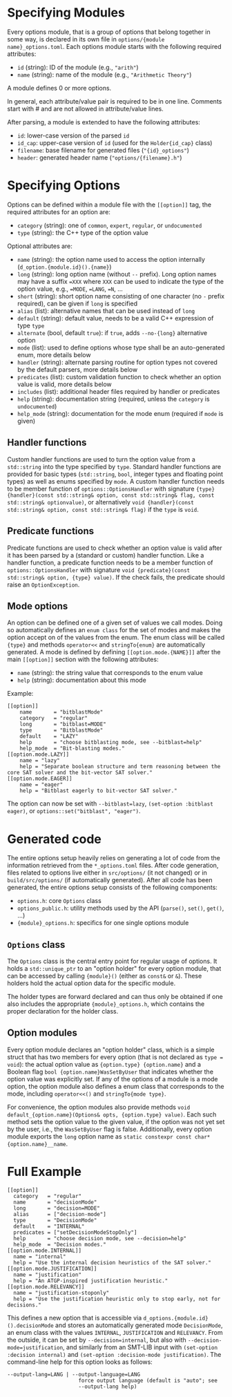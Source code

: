 Specifying Modules
==================

Every options module, that is a group of options that belong together in some way, is declared in its own file in `options/{module name}_options.toml`.
Each options module starts with the following required attributes:

* `id` (string): ID of the module (e.g., `"arith"`)
* `name` (string): name of the module (e.g., `"Arithmetic Theory"`)

A module defines 0 or more options.

In general, each attribute/value pair is required to be in one line.
Comments start with # and are not allowed in attribute/value lines.

After parsing, a module is extended to have the following attributes:

* `id`: lower-case version of the parsed `id`
* `id_cap`: upper-case version of `id` (used for the `Holder{id_cap}` class)
* `filename`: base filename for generated files (`"{id}_options"`)
* `header`: generated header name (`"options/{filename}.h"`)

Specifying Options
==================

Options can be defined within a module file with the `[[option]]` tag, the required attributes for
an option are:

* `category` (string): one of `common`, `expert`, `regular`, or `undocumented`
* `type` (string): the C++ type of the option value

Optional attributes are:

* `name` (string): the option name used to access the option internally (`d_option.{module.id}().{name}`)
* `long` (string): long option name (without `--` prefix). Long option names may have a suffix `=XXX` where `XXX` can be used to indicate the type of the option value, e.g., `=MODE`, `=LANG`, `=N`, ...
* `short` (string): short option name consisting of one character (no `-` prefix required), can be given if `long` is specified
* `alias` (list): alternative names that can be used instead of `long`
* `default` (string): default value, needs to be a valid C++ expression of type `type`
* `alternate` (bool, default `true`): if `true`, adds `--no-{long}` alternative option
* `mode` (list): used to define options whose type shall be an auto-generated enum, more details below
* `handler` (string): alternate parsing routine for option types not covered by the default parsers, more details below
* `predicates` (list): custom validation function to check whether an option value is valid, more details below
* `includes` (list): additional header files required by handler or predicates
* `help` (string): documentation string (required, unless the `category` is `undocumented`)
* `help_mode` (string): documentation for the mode enum (required if `mode` is given)

Handler functions
-----------------

Custom handler functions are used to turn the option value from a `std::string` into the type specified by `type`.
Standard handler functions are provided for basic types (`std::string`, `bool`, integer types and floating point types) as well as enums specified by `mode`.
A custom handler function needs to be member function of `options::OptionsHandler` with signature `{type} {handler}(const std::string& option, const std::string& flag, const std::string& optionvalue)`, or alternatively `void {handler}(const std::string& option, const std::string& flag)` if the `type` is `void`.


Predicate functions
-------------------

Predicate functions are used to check whether an option value is valid after it has been parsed by a (standard or custom) handler function.
Like a handler function, a predicate function needs to be a member function of `options::OptionsHandler` with signature `void {predicate}(const std::string& option, {type} value)`. If the check fails, the predicate should raise an `OptionException`.


Mode options
------------

An option can be defined one of a given set of values we call modes.
Doing so automatically defines an `enum class` for the set of modes and makes the option accept on of the values from the enum.
The enum class will be called `{type}` and methods `operator<<` and `stringTo{enum}` are automatically generated.
A mode is defined by defining `[[option.mode.{NAME}]]` after the main `[[option]]` section with the following attributes:

* `name` (string): the string value that corresponds to the enum value
* `help` (string): documentation about this mode

Example:

    [[option]]
        name       = "bitblastMode"
        category   = "regular"
        long       = "bitblast=MODE"
        type       = "BitblastMode"
        default    = "LAZY"
        help       = "choose bitblasting mode, see --bitblast=help"
        help_mode  = "Bit-blasting modes."
    [[option.mode.LAZY]]
        name = "lazy"
        help = "Separate boolean structure and term reasoning between the core SAT solver and the bit-vector SAT solver."
    [[option.mode.EAGER]]
        name = "eager"
        help = "Bitblast eagerly to bit-vector SAT solver."

The option can now be set with `--bitblast=lazy`, `(set-option :bitblast eager)`, or `options::set("bitblast", "eager")`.


Generated code
==============

The entire options setup heavily relies on generating a lot of code from the information retrieved from the `*_options.toml` files.
After code generation, files related to options live either in `src/options/` (it not changed) or in `build/src/options/` (if automatically generated).
After all code has been generated, the entire options setup consists of the following components:

* `options.h`: core `Options` class
* `options_public.h`: utility methods used by the API (`parse()`, `set()`, `get()`, ...)
* `{module}_options.h`: specifics for one single options module


`Options` class
---------------

The `Options` class is the central entry point for regular usage of options.
It holds a `std::unique_ptr` to an "option holder" for every option module, that can be accessed by calling `{module}()` (either as `const&` or `&`).
These holders hold the actual option data for the specific module.

The holder types are forward declared and can thus only be obtained if one also includes the appropriate `{module}_options.h`, which contains the proper declaration for the holder class.


Option modules
--------------

Every option module declares an "option holder" class, which is a simple struct that has two members for every option (that is not declared as `type = void`):
the actual option value as `{option.type} {option.name}` and a Boolean flag `bool {option.name}WasSetByUser` that indicates whether the option value was explicitly set.
If any of the options of a module is a mode option, the option module also defines a enum class that corresponds to the mode, including `operator<<()` and `stringTo{mode type}`.

For convenience, the option modules also provide methods `void default_{option.name}(Options& opts, {option.type} value)`. Each such method sets the option value to the given value, if the option was not yet set by the user, i.e., the `WasSetByUser` flag is false.
Additionally, every option module exports the `long` option name as `static constexpr const char* {option.name}__name`.


Full Example
============

    [[option]]
      category   = "regular"
      name       = "decisionMode"
      long       = "decision=MODE"
      alias      = ["decision-mode"]
      type       = "DecisionMode"
      default    = "INTERNAL"
      predicates = ["setDecisionModeStopOnly"]
      help       = "choose decision mode, see --decision=help"
      help_mode  = "Decision modes."
    [[option.mode.INTERNAL]]
      name = "internal"
      help = "Use the internal decision heuristics of the SAT solver."
    [[option.mode.JUSTIFICATION]]
      name = "justification"
      help = "An ATGP-inspired justification heuristic."
    [[option.mode.RELEVANCY]]
      name = "justification-stoponly"
      help = "Use the justification heuristic only to stop early, not for decisions."

This defines a new option that is accessible via `d_options.{module.id}().decisionMode` and stores an automatically generated mode `DecisionMode`, an enum class with the values `INTERNAL`, `JUSTIFICATION` and `RELEVANCY`.
From the outside, it can be set by `--decision=internal`, but also with `--decision-mode=justification`, and similarly from an SMT-LIB input with `(set-option :decision internal)` and `(set-option :decision-mode justification)`.
The command-line help for this option looks as follows:

    --output-lang=LANG | --output-language=LANG
                           force output language (default is "auto"; see
                           --output-lang help)

